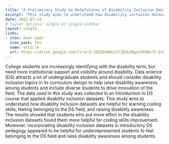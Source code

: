 ```yaml
---
title: "A Preliminary Study on Helpfulness of Disability Inclusion Datasets in an Introduction to Data Science Course"
excerpt: "This study aims to understand how disability inclusion datasets are helpful for learning coding skills, feeling belonging to the DS field, and raising disability awareness."
date: 2023-07-14
# layout options: single or single-sidebar
layout: single
links:
- icon: door-open
  icon_pack: fas
  name: article
  url: https://drive.google.com/file/d/1B2EBvKWUJzTJQCKoRgeGfK9No75-OvEx/view?usp=sharing
---
```


College students are increasingly identifying with the disability term, but need more institutional support and visibility around disability. Data science (DS) attracts a lot of undergraduate students and should consider disability inclusion topics in its curriculum design to help raise disability awareness among students and include diverse students to drive innovation of the field. The data used in this study was collected in an Introduction to DS course that applied disability inclusion datasets. This study aims to understand how disability inclusion datasets are helpful for learning coding skills, feeling belonging to the DS field, and raising disability awareness. The results showed that students who put more effort in the disability inclusion datasets found them more helpful for coding skills improvement. Moreover, incorporating disability inclusion datasets in introductory DS pedagogy appeared to be helpful for underrepresented students to feel belonging to the DS field and raise disability awareness among students.